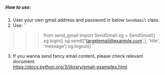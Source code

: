 ##### How to use:

1. User your own gmail address and password in below `SendGmail` class.
2. Use:
``
  >>> from send_gmail import SendGmail
  >>> sg = SendGmail()
  >>> sg.login()
  >>> sg.send(['<targetemail@example.com>',], 'title', 'message')
  >>> sg.logout()
``
3. If you wanna send fancy email content, please check relevant document.  
https://docs.python.org/3/library/email-examples.html
